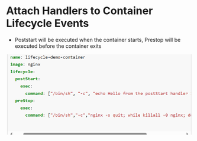 # Attach Handlers to Container Lifecycle Events

* Poststart will be executed when the container starts, Prestop will be executed before the container exits

![Image](images/AttachHandler.png)
